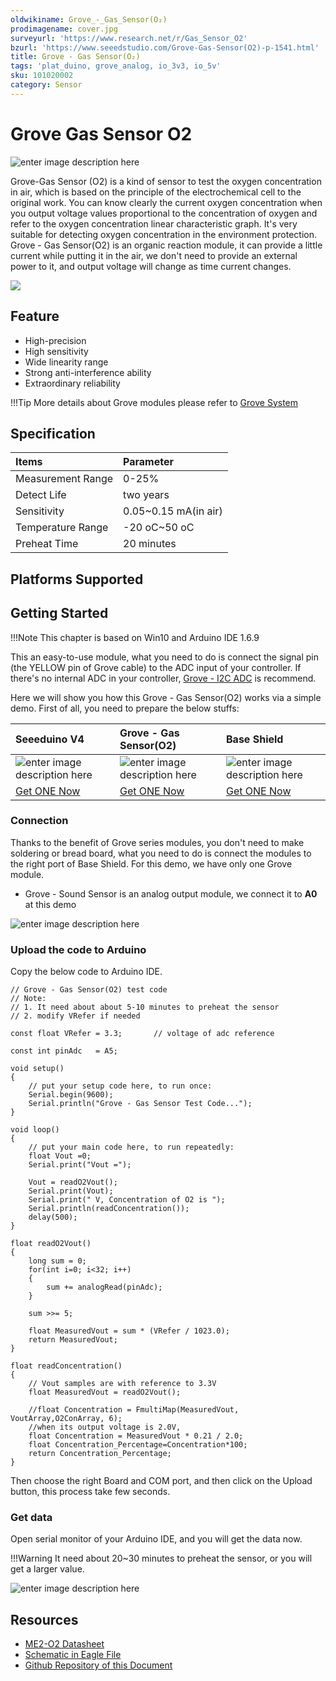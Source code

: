 ```yaml
---
oldwikiname: Grove_-_Gas_Sensor(O₂)
prodimagename: cover.jpg
surveyurl: 'https://www.research.net/r/Gas_Sensor_O2'
bzurl: 'https://www.seeedstudio.com/Grove-Gas-Sensor(O2)-p-1541.html'
title: Grove - Gas Sensor(O₂)
tags: 'plat_duino, grove_analog, io_3v3, io_5v'
sku: 101020002
category: Sensor
---
```


# Grove Gas Sensor O2

![enter image description here](https://raw.githubusercontent.com/SeeedDocument/Grove_Gas_Sensor_O2/master/images/cover.jpg)

Grove-Gas Sensor \(O2\) is a kind of sensor to test the oxygen concentration in air, which is based on the principle of the electrochemical cell to the original work. You can know clearly the current oxygen concentration when you output voltage values proportional to the concentration of oxygen and refer to the oxygen concentration linear characteristic graph. It's very suitable for detecting oxygen concentration in the environment protection. Grove - Gas Sensor\(O2\) is an organic reaction module, it can provide a little current while putting it in the air, we don't need to provide an external power to it, and output voltage will change as time current changes.

[![](https://github.com/SeeedDocument/BeagleBone_Green_Wireless/blob/master/images/get_one_now.png?raw=true)](http://www.seeedstudio.com/grove-gas-sensoro2-p-1541.html)

## Feature

* High-precision
* High sensitivity
* Wide linearity range
* Strong anti-interference ability
* Extraordinary reliability

!!!Tip More details about Grove modules please refer to [Grove System](http://wiki.seeed.cc/Grove_System/)

## Specification

| Items | Parameter |
| :--- | :--- |
| Measurement Range | 0-25% |
| Detect Life | two years |
| Sensitivity | 0.05~0.15 mA\(in air\) |
| Temperature Range | -20 oC~50 oC |
| Preheat Time | 20 minutes |

## Platforms Supported

## Getting Started

!!!Note This chapter is based on Win10 and Arduino IDE 1.6.9

This an easy-to-use module, what you need to do is connect the signal pin \(the YELLOW pin of Grove cable\) to the ADC input of your controller. If there's no internal ADC in your controller, [Grove - I2C ADC](http://www.seeedstudio.com/Grove-I2C-ADC-p-1580.html) is recommend.

Here we will show you how this Grove - Gas Sensor\(O2\) works via a simple demo. First of all, you need to prepare the below stuffs:

| Seeeduino V4 | Grove - Gas Sensor\(O2\) | Base Shield |
| :--- | :--- | :--- |
| ![enter image description here](https://raw.githubusercontent.com/SeeedDocument/Grove_Light_Sensor/master/images/gs_1.jpg) | ![enter image description here](https://raw.githubusercontent.com/SeeedDocument/Grove_Gas_Sensor_O2/master/images/gas_sensor_210.jpg) | ![enter image description here](https://raw.githubusercontent.com/SeeedDocument/Grove_Light_Sensor/master/images/gs_4.jpg) |
| [Get ONE Now](http://www.seeedstudio.com/Seeeduino-V4.2-p-2517.html) | [Get ONE Now](http://www.seeedstudio.com/grove-gas-sensoro2-p-1541.html) | [Get ONE Now](http://www.seeedstudio.com/Grove-Universal-4-Pin-20cm-Unbuckled-Cable-%285-PCs-Pack%29-p-749.html) |

### Connection

Thanks to the benefit of Grove series modules, you don't need to make soldering or bread board, what you need to do is connect the modules to the right port of Base Shield. For this demo, we have only one Grove module.

* Grove - Sound Sensor is an analog output module, we connect it to **A0** at this demo

![enter image description here](https://raw.githubusercontent.com/SeeedDocument/Grove_Gas_Sensor_O2/master/images/connection.jpeg)

### Upload the code to Arduino

Copy the below code to Arduino IDE.

```text
// Grove - Gas Sensor(O2) test code
// Note:
// 1. It need about about 5-10 minutes to preheat the sensor
// 2. modify VRefer if needed

const float VRefer = 3.3;       // voltage of adc reference

const int pinAdc   = A5;

void setup() 
{
    // put your setup code here, to run once:
    Serial.begin(9600);
    Serial.println("Grove - Gas Sensor Test Code...");
}

void loop() 
{
    // put your main code here, to run repeatedly:
    float Vout =0;
    Serial.print("Vout =");

    Vout = readO2Vout();
    Serial.print(Vout);
    Serial.print(" V, Concentration of O2 is ");
    Serial.println(readConcentration());
    delay(500);
}

float readO2Vout()
{
    long sum = 0;
    for(int i=0; i<32; i++)
    {
        sum += analogRead(pinAdc);
    }

    sum >>= 5;

    float MeasuredVout = sum * (VRefer / 1023.0);
    return MeasuredVout;
}

float readConcentration()
{
    // Vout samples are with reference to 3.3V
    float MeasuredVout = readO2Vout();

    //float Concentration = FmultiMap(MeasuredVout, VoutArray,O2ConArray, 6);
    //when its output voltage is 2.0V,
    float Concentration = MeasuredVout * 0.21 / 2.0;
    float Concentration_Percentage=Concentration*100;
    return Concentration_Percentage;
}
```

Then choose the right Board and COM port, and then click on the Upload button, this process take few seconds.

### Get data

Open serial monitor of your Arduino IDE, and you will get the data now.

!!!Warning It need about 20~30 minutes to preheat the sensor, or you will get a larger value.

![enter image description here](https://raw.githubusercontent.com/SeeedDocument/Grove_Gas_Sensor_O2/master/images/data.png)

## Resources

* [ME2-O2 Datasheet](https://github.com/SeeedDocument/Grove_Gas_Sensor_O2/raw/master/resources/ME2-O2-D20%200-25%25%20Manual%20%28ver1.2%29.pdf)
* [Schematic in Eagle File](https://github.com/SeeedDocument/Grove_Gas_Sensor_O2/raw/master/resources/Schematics_O2.zip)
* [Github Repository of this Document](https://github.com/SeeedDocument/Grove_Gas_Sensor_O2)

